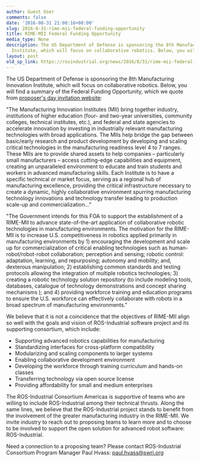 ```yaml
---
author: Guest User
comments: false
date: '2016-08-31 21:00:16+00:00'
slug: 2016-8-31-rime-mii-federal-funding-opportunity
title: RIME-MII Federal Funding Opportunity
media_type: None
description: The US Department of Defense is sponsoring the 8th Manufacturing Innovation
  Institute, which will focus on collaborative robotics. Below, you will ...
layout: post
old_sp_link: https://rosindustrial.org/news/2016/8/31/rime-mii-federal-funding-opportunity
---
```


The US Department of Defense is sponsoring the 8th Manufacturing Innovation Institute, which will focus on collaborative robotics. Below, you will find a summary of the Federal Funding Opportunity, which we quote from [proposer's day invitation website](http://proposersday.org/):

"The Manufacturing Innovation Institutes (MII) bring together industry, institutions of higher education (four- and two-year universities, community colleges, technical institutes, etc.), and federal and state agencies to accelerate innovation by investing in industrially relevant manufacturing technologies with broad applications. The MIIs help bridge the gap between basic/early research and product development by developing and scaling critical technologies in the manufacturing readiness level 4 to 7 ranges. These MIIs are to provide shared assets to help companies – particularly small manufacturers – access cutting-edge capabilities and equipment, creating an unparalleled environment to educate and train students and workers in advanced manufacturing skills. Each Institute is to have a specific technical or market focus, serving as a regional hub of manufacturing excellence, providing the critical infrastructure necessary to create a dynamic, highly collaborative environment spurring manufacturing technology innovations and technology transfer leading to production scale-up and commercialization…"

"The Government intends for this FOA to support the establishment of a RIME-MII to advance state-of-the-art application of collaborative robotic technologies in manufacturing environments. The motivation for the RIME-MII is to increase U.S. competitiveness in robotics applied primarily in manufacturing environments by 1) encouraging the development and scale up for commercialization of critical enabling technologies such as human-robot/robot-robot collaboration; perception and sensing; robotic control: adaptation, learning, and repurposing; autonomy and mobility; and, dexterous manipulation; 2) establishing common standards and testing protocols allowing the integration of multiple robotics technologies; 3) creating a robotic technology solution repository (to include modeling tools, databases, catalogue of technology demonstrations and concept sharing mechanisms ); and 4) providing workforce training and education programs to ensure the U.S. workforce can effectively collaborate with robots in a broad spectrum of manufacturing environments."

We believe that it is not a coincidence that the objectives of RIME-MII align so well with the goals and vision of ROS-Industrial software project and its supporting consortium, which include:

* Supporting advanced robotics capabilities for manufacturing
* Standardizing interfaces for cross-platform compatibility
* Modularizing and scaling components to larger systems
* Enabling collaborative development environment
* Developing the workforce through training curriculum and hands-on classes
* Transferring technology via open source license
* Providing affordability for small and medium enterprises

The ROS-Industrial Consortium Americas is supportive of teams who are willing to include ROS-Industrial among their technical thrusts. Along the same lines, we believe that the ROS-Industrial project stands to benefit from the involvement of the greater manufacturing industry in the RIME-MII. We invite industry to reach out to proposing teams to learn more and to choose to be involved to support the open solution for advanced robot software: ROS-Industrial.

Need a connection to a proposing team? Please contact ROS-Industrial Consortium Program Manager Paul Hvass: paul.hvass@swri.org


